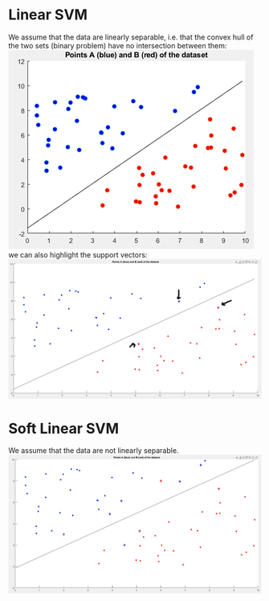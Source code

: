 # Linear SVM
We assume that the data are linearly separable, i.e. that the convex hull of the two sets (binary problem) have no intersection between them:
<br />
![linear svm](images/linear_svm.PNG)
<br />
we can also highlight the support vectors:
<br />
![linear svm with support vectors hightlighted](images/linear_svm_support_vectors.PNG)

# Soft Linear SVM
We assume that the data are not linearly separable.
<br />
![soft linear svm](images/soft_linear_svm.PNG)
<br />
